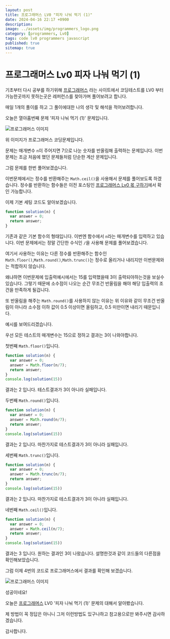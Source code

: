 ```yaml
---
layout: post
title: 프로그래머스 LV0 "피자 나눠 먹기 (1)"
date: 2024-04-16 22:17 +0900
description: 
image: ../assets/img/programmers_logo.png
category: [programmers, Lv0]
tags: code lv0 programmers javascript
published: true
sitemap: true
---
```


# 프로그래머스 Lv0 피자 나눠 먹기 (1)

  기초부터 다시 공부를 하기위해 [프로그래머스](https://programmers.co.kr/) 라는 사이트에서
  코딩테스트를 LV0 부터 가능한곳까지 못하는곳은 레퍼런스를 찾아가며 풀어보려고 합니다.
  
  매일 1개의 풀이를 하고 그 풀이에대한 나의 생각 및 해석을 적어보려합니다.

  오늘은 열아홉번째 문제 '피자 나눠 먹기 (1)' 문제입니다.

  ![프로그래머스 이미지](/assets/img/post19_01.jpg)

  위 이미지가 프로그래머스 코딩문제입니다.
  
  문제는 매개변수 `n`이 주어지면 7으로 나눈 숫자를 반올림해 출력하는 문제입니다. 이번문제는 조금 처음에 했던 문제들처럼 단순한 계산 문제입니다.

  그럼 문제를 한번 풀어보겠습니다.

  이번문제에서는 정수를 반환해주는 `Math.ceil()`을 사용해서 문제를 풀어보도록 하겠습니다. 
  정수를 반환하는 함수들은 이전 포스팅인 [프로그래머스 Lv0 몫 구하기](https://spearboy.github.io/posts/programmers_2/)에서 확인 가능합니다.

  이제 기본 세팅 코드도 알아보겠습니다.
  
```javascript
function solution(n) {
  var answer = 0;
  return answer;
}
``` 
기존과 같은 기본 함수의 형태입니다. 이번엔 함수에서 `n`라는 매개변수를 입력하고 있습니다.
이번 문제에서는 정말 간단한 수식인 `/`을 사용해 문제를 풀어보겠습니다.

여기서 사용하는 이유는 다른 정수를 반환해주는 함수인 `Math.floor()`,`Math.round()`,`Math.trunc()`는 정수로 올리거나 내리지만 이번문제와는 적합하지 않습니다.

왜냐하면 이번문제에 입출력예시에서는 15를 입력했을때 3이 출력되야하는것을 보실수 있습니다.
그렇기 때문에 소수점이 나오는 순간 무조건 반올림을 해야 해당 입출력의 조건을 만족하게 될겁니다.

또 반올림을 해주는 `Math.round()`를 사용하지 않는 이유는 위 이유와 같이 무조건 반올림이 아니라 소수점 이하 값이 0.5 이상이면 올림하고, 0.5 미만이면 내리기 때문입니다.

예시를 보여드리겠습니다.

우선 모든 테스트의 매개변수는 15으로 정하고 결과는 3이 나와야합니다.

첫번째 `Math.floor()`입니다.
```javascript
function solution(n) {
  var answer = 0;
  answer = Math.floor(n/7);
  return answer;
}
console.log(solution(15))
```
결과는 2 입니다. 테스트결과가 3이 아니라 실패입니다.

두번째 `Math.round()`입니다.
```javascript
function solution(n) {
  var answer = 0;
  answer = Math.round(n/7);
  return answer;
}
console.log(solution(15))
```
결과는 2 입니다. 마찬가지로 테스트결과가 3이 아니라 실패입니다.

세번째 `Math.trunc()`입니다.
```javascript
function solution(n) {
  var answer = 0;
  answer = Math.trunc(n/7);
  return answer;
}
console.log(solution(15))
```
결과는 2 입니다. 마찬가지로 테스트결과가 3이 아니라 실패입니다.

네번째 `Math.ceil()`입니다.
```javascript
function solution(n) {
  var answer = 0;
  answer = Math.ceil(n/7);
  return answer;
}
console.log(solution(15))
```
결과는 3 입니다. 원하는 결과인 3이 나왔습니다.
설명한것과 같이 코드들의 다른점을 확인해보았습니다.

그럼 이제 4번의 코드로 프로그래머스에서 결과를 확인해 보겠습니다.

![프로그래머스 이미지](/assets/img/post19_02.jpg)

성공이네요!

오늘은 [프로그래머스](https://programmers.co.kr/) LV0 '피자 나눠 먹기 (1)' 문제의 대해서 알아봤습니다.

제 방법이 꼭 정답은 아니니 그저 이런방법도 있구나하고 참고용으로만 봐주시면 감사하겠습니다.

감사합니다.
